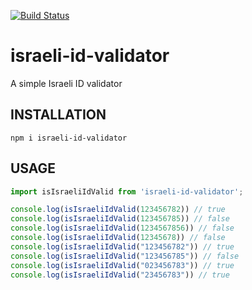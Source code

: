 [![Build Status](https://travis-ci.com/atlanteh/israeli-id-validator.svg?branch=master)](https://travis-ci.com/atlanteh/israeli-id-validator)

# israeli-id-validator
A simple Israeli ID validator

## INSTALLATION
`npm i israeli-id-validator`

## USAGE
```javascript
import isIsraeliIdValid from 'israeli-id-validator';

console.log(isIsraeliIdValid(123456782)) // true
console.log(isIsraeliIdValid(123456785)) // false
console.log(isIsraeliIdValid(1234567856)) // false
console.log(isIsraeliIdValid(12345678)) // false
console.log(isIsraeliIdValid("123456782")) // true
console.log(isIsraeliIdValid("123456785")) // false
console.log(isIsraeliIdValid("023456783")) // true
console.log(isIsraeliIdValid("23456783")) // true 
```
